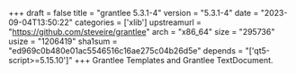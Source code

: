 +++
draft = false
title = "grantlee 5.3.1-4"
version = "5.3.1-4"
date = "2023-09-04T13:50:22"
categories = ['xlib']
upstreamurl = "https://github.com/steveire/grantlee"
arch = "x86_64"
size = "295736"
usize = "1206419"
sha1sum = "ed969c0b480e01ac5546516c16ae275c04b26d5e"
depends = "['qt5-script>=5.15.10']"
+++
Grantlee Templates and Grantlee TextDocument.
